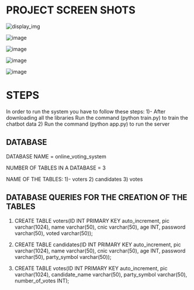 # PROJECT SCREEN SHOTS

![display_img](https://user-images.githubusercontent.com/101020879/213549690-b88d9cc4-0b45-45ad-8f4e-0d994eb54119.png)

![image](https://user-images.githubusercontent.com/101020879/213549755-09df36c4-5bfa-44ea-b0f2-2fd27e29ae34.png)

![image](https://user-images.githubusercontent.com/101020879/213549799-b9809847-9a86-4d2e-a86b-296d968155d5.png)

![image](https://user-images.githubusercontent.com/101020879/213550252-3d46f238-17b4-4464-a44e-7e309901dd48.png)

![image](https://user-images.githubusercontent.com/101020879/213550487-12a85107-da5f-43aa-b790-7ce954d01086.png)

# STEPS

In order to run the system you have to follow these steps:
1)- After downloading all the libraries Run the command (python train.py) to train the chatbot data
2) Run the command (python app.py) to run the server

## DATABASE

DATABASE NAME = online_voting_system

NUMBER OF TABLES IN A DATABASE = 3

NAME OF THE TABLES:
1)- voters
2) candidates
3) votes

## DATABASE QUERIES FOR THE CREATION OF THE TABLES

1) CREATE TABLE voters(ID INT PRIMARY KEY auto_increment, pic varchar(1024), name varchar(50), cnic varchar(50), age INT, password varchar(50), voted varchar(50));

2) CREATE TABLE candidates(ID INT PRIMARY KEY auto_increment, pic varchar(1024), name varchar(50), cnic varchar(50), age INT, password varchar(50), party_symbol varchar(50));

3) CREATE TABLE votes(ID INT PRIMARY KEY auto_increment, pic varchar(1024), candidate_name varchar(50), party_symbol varchar(50), number_of_votes INT);
